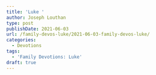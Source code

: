 ```yaml
---
title: 'Luke '
author: Joseph Louthan
type: post
publishDate: 2021-06-03
url: /family-devos-luke/2021-06-03-family-devos-luke/
categories:
  - Devotions
tags:
  - 'Family Devotions: Luke'
draft: true
---
```

